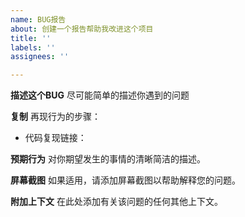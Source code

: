```yaml
---
name: BUG报告
about: 创建一个报告帮助我改进这个项目
title: ''
labels: ''
assignees: ''

---
```


**描述这个BUG**
尽可能简单的描述你遇到的问题

**复制**
再现行为的步骤：
- 代码复现链接：

**预期行为**
对你期望发生的事情的清晰简洁的描述。


**屏幕截图**
如果适用，请添加屏幕截图以帮助解释您的问题。


**附加上下文**
在此处添加有关该问题的任何其他上下文。